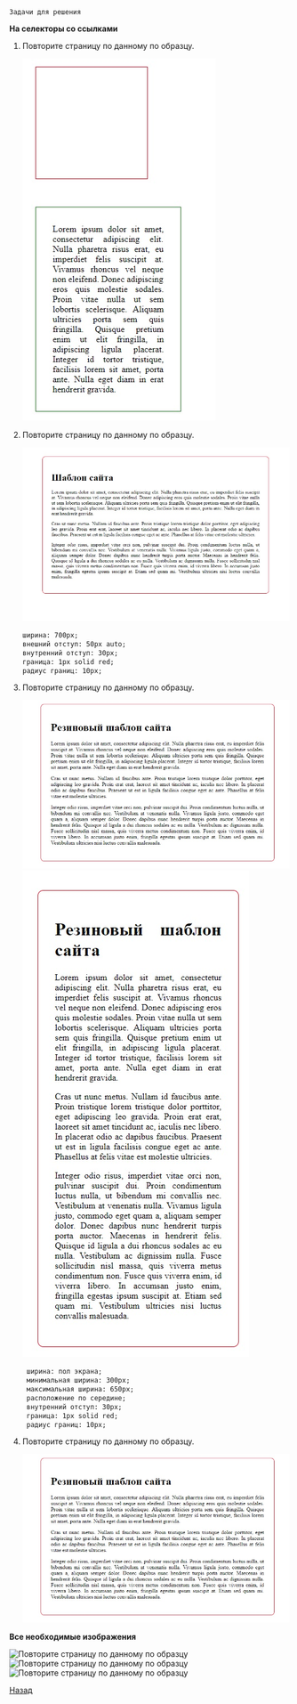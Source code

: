     Задачи для решения

**На селекторы со ссылками**
 
1. Повторите страницу по данному по образцу.

   ![Повторите страницу по данному по образцу](img/1.jpg)
   
2. Повторите страницу по данному по образцу.
   
   ![Повторите страницу по данному по образцу](img/2.jpg)
   
       ширина: 700px;
       внешний отступ: 50px auto;
       внутренний отступ: 30px;
       граница: 1px solid red;
       радиус границ: 10px;
       
3. Повторите страницу по данному по образцу.
   
   ![Повторите страницу по данному по образцу](img/3.jpg) ![Повторите страницу по данному по образцу](img/4.jpg)
        
        ширина: пол экрана;
        минимальная ширина: 300px;
        максимальная ширина: 650px;
        расположение по середине;
        внутренний отступ: 30px;
        граница: 1px solid red;
        радиус границ: 10px;
           
4. Повторите страницу по данному по образцу.
    
    ![Повторите страницу по данному по образцу](img/3.jpg)
   
   
**Все необходимые изображения**

   ![Повторите страницу по данному по образцу](img/fon.jpg) ![Повторите страницу по данному по образцу](img/fon1.jpg) ![Повторите страницу по данному по образцу](img/space.jpg)   
   
[Назад](https://github.com/KinShish/learning_task_1/tree/master/7)